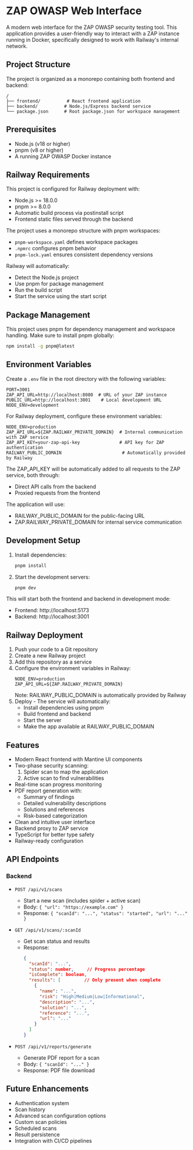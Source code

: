 # ZAP OWASP Web Interface

A modern web interface for the ZAP OWASP security testing tool. This application provides a user-friendly way to interact with a ZAP instance running in Docker, specifically designed to work with Railway's internal network.

## Project Structure

The project is organized as a monorepo containing both frontend and backend:

```
/
├── frontend/          # React frontend application
├── backend/          # Node.js/Express backend service
└── package.json      # Root package.json for workspace management
```

## Prerequisites

- Node.js (v18 or higher)
- pnpm (v8 or higher)
- A running ZAP OWASP Docker instance

## Railway Requirements

This project is configured for Railway deployment with:
- Node.js >= 18.0.0
- pnpm >= 8.0.0
- Automatic build process via postinstall script
- Frontend static files served through the backend

The project uses a monorepo structure with pnpm workspaces:
- `pnpm-workspace.yaml` defines workspace packages
- `.npmrc` configures pnpm behavior
- `pnpm-lock.yaml` ensures consistent dependency versions

Railway will automatically:
- Detect the Node.js project
- Use pnpm for package management
- Run the build script
- Start the service using the start script

## Package Management

This project uses pnpm for dependency management and workspace handling. Make sure to install pnpm globally:

```bash
npm install -g pnpm@latest
```

## Environment Variables

Create a `.env` file in the root directory with the following variables:

```env
PORT=3001
ZAP_API_URL=http://localhost:8080  # URL of your ZAP instance
PUBLIC_URL=http://localhost:3001    # Local development URL
NODE_ENV=development
```

For Railway deployment, configure these environment variables:
```
NODE_ENV=production
ZAP_API_URL=${ZAP.RAILWAY_PRIVATE_DOMAIN}  # Internal communication with ZAP service
ZAP_API_KEY=your-zap-api-key               # API key for ZAP authentication
RAILWAY_PUBLIC_DOMAIN                       # Automatically provided by Railway
```

The ZAP_API_KEY will be automatically added to all requests to the ZAP service, both through:
- Direct API calls from the backend
- Proxied requests from the frontend

The application will use:
- RAILWAY_PUBLIC_DOMAIN for the public-facing URL
- ZAP.RAILWAY_PRIVATE_DOMAIN for internal service communication

## Development Setup

1. Install dependencies:
   ```bash
   pnpm install
   ```

2. Start the development servers:
   ```bash
   pnpm dev
   ```

This will start both the frontend and backend in development mode:
- Frontend: http://localhost:5173
- Backend: http://localhost:3001

## Railway Deployment

1. Push your code to a Git repository
2. Create a new Railway project
3. Add this repository as a service
4. Configure the environment variables in Railway:
   ```
   NODE_ENV=production
   ZAP_API_URL=${ZAP.RAILWAY_PRIVATE_DOMAIN}
   ```
   Note: RAILWAY_PUBLIC_DOMAIN is automatically provided by Railway
5. Deploy - The service will automatically:
   - Install dependencies using pnpm
   - Build frontend and backend
   - Start the server
   - Make the app available at RAILWAY_PUBLIC_DOMAIN

## Features

- Modern React frontend with Mantine UI components
- Two-phase security scanning:
  1. Spider scan to map the application
  2. Active scan to find vulnerabilities
- Real-time scan progress monitoring
- PDF report generation with:
  - Summary of findings
  - Detailed vulnerability descriptions
  - Solutions and references
  - Risk-based categorization
- Clean and intuitive user interface
- Backend proxy to ZAP service
- TypeScript for better type safety
- Railway-ready configuration

## API Endpoints

### Backend

- `POST /api/v1/scans`
  - Start a new scan (includes spider + active scan)
  - Body: `{ "url": "https://example.com" }`
  - Response: `{ "scanId": "...", "status": "started", "url": "..." }`

- `GET /api/v1/scans/:scanId`
  - Get scan status and results
  - Response: 
    ```json
    { 
      "scanId": "...", 
      "status": number,     // Progress percentage
      "isComplete": boolean,
      "results": [         // Only present when complete
        {
          "name": "...",
          "risk": "High|Medium|Low|Informational",
          "description": "...",
          "solution": "...",
          "reference": "...",
          "url": "..."
        }
      ]
    }
    ```

- `POST /api/v1/reports/generate`
  - Generate PDF report for a scan
  - Body: `{ "scanId": "..." }`
  - Response: PDF file download

## Future Enhancements

- Authentication system
- Scan history
- Advanced scan configuration options
- Custom scan policies
- Scheduled scans
- Result persistence
- Integration with CI/CD pipelines
